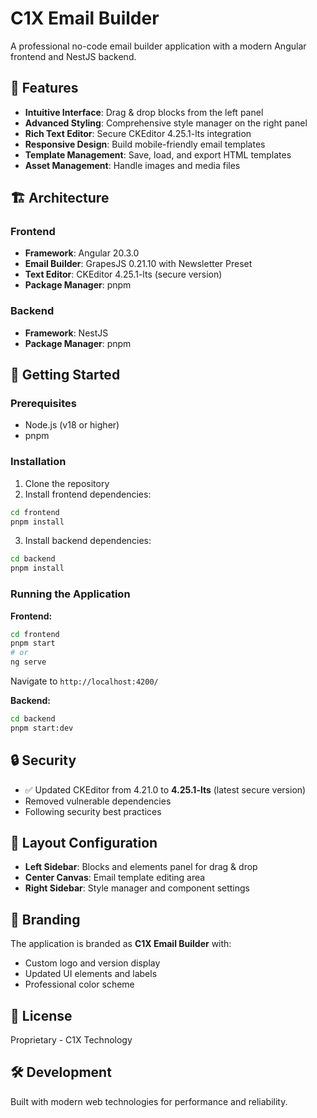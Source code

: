 # C1X Email Builder

A professional no-code email builder application with a modern Angular frontend and NestJS backend.

## 🎯 Features

- **Intuitive Interface**: Drag & drop blocks from the left panel
- **Advanced Styling**: Comprehensive style manager on the right panel
- **Rich Text Editor**: Secure CKEditor 4.25.1-lts integration
- **Responsive Design**: Build mobile-friendly email templates
- **Template Management**: Save, load, and export HTML templates
- **Asset Management**: Handle images and media files

## 🏗️ Architecture

### Frontend
- **Framework**: Angular 20.3.0
- **Email Builder**: GrapesJS 0.21.10 with Newsletter Preset
- **Text Editor**: CKEditor 4.25.1-lts (secure version)
- **Package Manager**: pnpm

### Backend
- **Framework**: NestJS
- **Package Manager**: pnpm

## 🚀 Getting Started

### Prerequisites
- Node.js (v18 or higher)
- pnpm

### Installation

1. Clone the repository
2. Install frontend dependencies:
```bash
cd frontend
pnpm install
```

3. Install backend dependencies:
```bash
cd backend
pnpm install
```

### Running the Application

**Frontend:**
```bash
cd frontend
pnpm start
# or
ng serve
```
Navigate to `http://localhost:4200/`

**Backend:**
```bash
cd backend
pnpm start:dev
```

## 🔒 Security

- ✅ Updated CKEditor from 4.21.0 to **4.25.1-lts** (latest secure version)
- Removed vulnerable dependencies
- Following security best practices

## 📐 Layout Configuration

- **Left Sidebar**: Blocks and elements panel for drag & drop
- **Center Canvas**: Email template editing area
- **Right Sidebar**: Style manager and component settings

## 🎨 Branding

The application is branded as **C1X Email Builder** with:
- Custom logo and version display
- Updated UI elements and labels
- Professional color scheme

## 📝 License

Proprietary - C1X Technology

## 🛠️ Development

Built with modern web technologies for performance and reliability.
